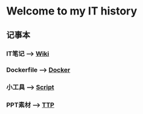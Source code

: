Welcome to my IT history
===
## 记事本
### IT笔记 --> [Wiki](https://github.com/jiobxn/one/wiki)
### Dockerfile --> [Docker](https://github.com/jiobxn/one/tree/master/Docker)
### 小工具 --> [Script](https://github.com/jiobxn/one/tree/master/Script)
### PPT素材 --> [TTP](https://github.com/jiobxn/one/tree/master/PPT)
